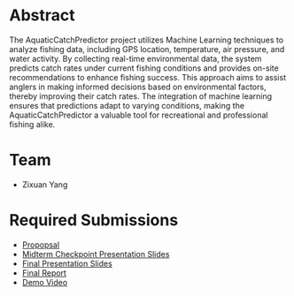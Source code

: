 # Abstract

The AquaticCatchPredictor project utilizes Machine Learning techniques to analyze fishing data, including GPS location, temperature, air pressure, and water activity. By collecting real-time environmental data, the system predicts catch rates under current fishing conditions and provides on-site recommendations to enhance fishing success. This approach aims to assist anglers in making informed decisions based on environmental factors, thereby improving their catch rates. The integration of machine learning ensures that predictions adapt to varying conditions, making the AquaticCatchPredictor a valuable tool for recreational and professional fishing alike.

# Team

* Zixuan Yang


# Required Submissions  

* [Propopsal](proposal.md)
* [Midterm Checkpoint Presentation Slides](midtermPresentation.pdf)
* [Final Presentation Slides]()
* [Final Report](report.md)
* [Demo Video]()
